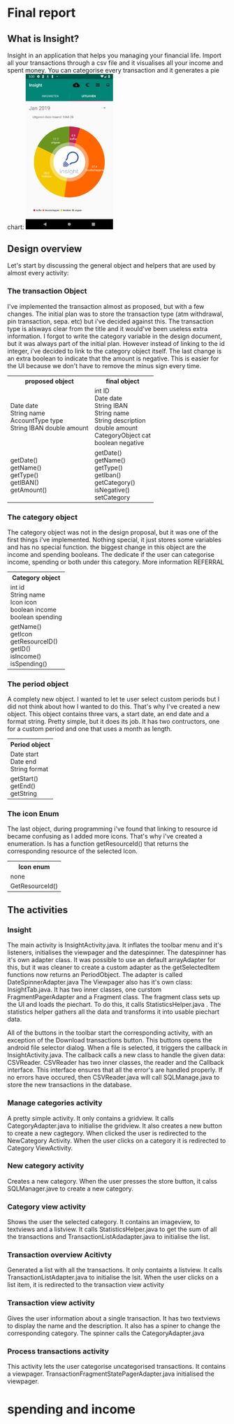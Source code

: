 # Final report

## What is Insight?

Insight in an application that helps you managing your financial life. Import all your transactions through a csv file and it visualises all your income and spent money.
You can categorise every transaction and it generates a pie chart:
<img src="docs/screenshots/insight.png" width="200px">

## Design overview

Let's start by discussing the general object and helpers that are used by almost every activity:

### The transaction Object

I've implemented the transaction almost as proposed, but with a few changes. The initial plan was to store the transaction type (atm withdrawal, pin transaction, sepa. etc) but i've decided against this. The transaction type is alsways clear from the title and it would've been useless extra information.
I forgot to write the category variable in the design document, but it was always part of the initial plan. However instead of linking to the id integer, i've decided to link to the category object itself. The last change is an extra boolean to indicate that the amount is negative. This is easier for the UI because we don't have to remove the minus sign every time.
<table>
<tr><th>proposed object</th><th> final object </th></tr>
<tr><td>Date date <br> String name <br> AccountType type <br> String IBAN double amount</td>
<td>int ID <br>Date date <br> String IBAN <br> String name <br> String description <br> double amount <br> CategoryObject cat <br> boolean negative</td></tr>
<tr><td> getDate() <br> getName() <br> getType() <br> getIBAN() <br> getAmount() </td>
<td>getDate() <br> getName() <br> getType() <br> getIban() <br> getCategory() <br> isNegative() <br> setCategory</td></tr>
</table>

### The category object

The category object was not in the design proposal, but it was one of the first things i've implemented. Nothing special, it just stores some variables and has no special function.
the biggest change in this object are the income and spending booleans. The dedicate if the user can categorise income, spending or both under this category. More information REFERRAL

<table>
<tr><th>Category object</th></tr>
<tr><td>int id <br> String name <br> Icon icon <br> boolean income <br> boolean spending</td></tr>
<tr><td>getName() <br> getIcon <br> getResourceID() <br> getID() <br> isIncome() <br> isSpending() </td> </tr>
</table>

### The period object

A complety new object. I wanted to let te user select custom periods but I did not think about how I wanted to do this. That's why I've created a new object. This object contains three vars, a start date, an end date and a format string. Pretty simple, but it does its job.
It has two contructors, one for a custom period and one that uses a month as length.

<table>
<tr><th>Period object</th></tr>
<tr><td>Date start <br> Date end <br> String format </td></tr>
<tr><td>getStart() <br> getEnd() <br> getString <br></td></tr>
</table>

### The icon Enum

The last object, during programming i've found that linking to resource id became confusing as I added more icons. That's why i've created a enumeration. Is has a function getResourceId() that returns the corresponding resource of the selected Icon.
<table><tr><th>Icon enum</th></tr><tr><td>none</td></tr><tr><td>GetResourceId()</td></tr></table>

## The activities

### Insight
The main activity is InsightActivity.java. It inflates the toolbar menu and it's listeners, initialises the viewpager and the datespinner.
The datespinner has it's own adapter class. It was possible to use an default arrayAdapter for this, but it was cleaner to create a custom adapter as  the getSelectedItem functions now returns an PeriodObject. The adapter is called DateSpinnerAdapter.java
The Viewpager also has it's own class: InsightTab.java. It has two inner classes, one curstom FragmentPagerAdapter and a Fragment class. The fragment class sets up the UI and loads the piechart. To do this, it calls StatisticsHelper.java . The statistics helper gathers all the data and transforms it into usable piechart data.

All of the buttons in the toolbar start the corresponding activity, with an exception of the Download transactions button. This buttons opens the android file selector dialog. When a file is selected, it triggers the callback in InsightActivity.java. The callback calls a new class to handle the given data: CSVReader. CSVReader has two inner classes, the reader and the Callback interface.
This interface ensures that all the error's are handled properly. If no errors have occured, then CSVReader.java will call SQLManage.java to store the new transactions in the database.

### Manage categories activity

A pretty simple activity. It only contains a gridview. It calls CategoryAdapter.java to initialise the gridview. It also creates a new button to create a new cagtegory. When clicked the user is redirected to the NewCategory Activity. When the user clicks on a category it is redirected to Category ViewActivity.

### New category activity

Creates a new category. When the user presses the store button, it calss SQLManager.jave to create a new category.

### Category view activity

Shows the user the selected category. It contains an imageview, to textviews and a listview. It calls StatisticsHelper.java to get the sum of all the transactions and TransactionListAdadapter.java to initialise the list.

### Transaction overview Acitivty

Generated a list with all the transactions. It only containts a listview. It calls TransactionListAdapter.java to initialise the lsit. When the user clicks on a list item, it is redirected to the transaction view activity

### Transaction view activity

Gives the user information about a single transaction. It has two textviews to display the name and the description. It also has a spiner to change the corresponding category. The spinner calls the CategoryAdapter.java

### Process transactions activity

This activity lets the user categorise uncategorised transactions. It contains a viewpager. TransactionFragmentStatePagerAdapter.java initialised the viewpager. 

# spending and income

